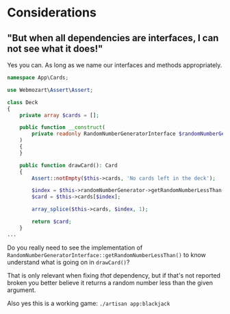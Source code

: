 # Considerations

## "But when all dependencies are interfaces, I can not see what it does!"

Yes you can. As long as we name our interfaces and methods appropriately.

```php
namespace App\Cards;

use Webmozart\Assert\Assert;

class Deck
{
    private array $cards = [];

    public function __construct(
        private readonly RandomNumberGeneratorInterface $randomNumberGenerator,
    )
    {
    }

    public function drawCard(): Card
    {
        Assert::notEmpty($this->cards, 'No cards left in the deck');

        $index = $this->randomNumberGenerator->getRandomNumberLessThan(count($this->cards));
        $card = $this->cards[$index];

        array_splice($this->cards, $index, 1);

        return $card;
    }
...
```

Do you really need to see the implementation of `RandomNumberGeneratorInterface::getRandomNumberLessThan()` to know
understand what is going on in `drawCard()`?

That is only relevant when fixing _that_ dependency, but if that's not reported broken you better believe it returns a
random number less than the given argument.

Also yes this is a working game: `./artisan app:blackjack`
